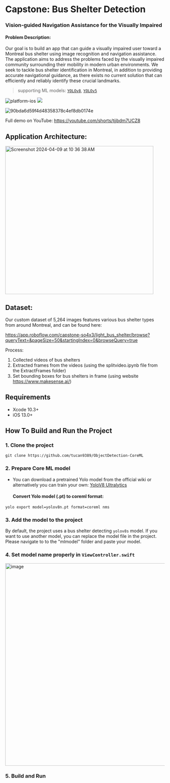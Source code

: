 # Capstone: Bus Shelter Detection
### Vision-guided Navigation Assistance for the Visually Impaired
#### Problem Description:

Our goal is to build an app that can guide a visually impaired user toward a Montreal bus shelter using image recognition and navigation assistance. The application aims to address the problems faced by the visually impaired community surrounding their mobility in modern urban environments. We seek to tackle bus shelter identification in Montreal, in addition to providing accurate navigational guidance, as there exists no current solution that can efficiently and reliably identify these crucial landmarks.


> supporting ML models: [`YOLOv8`](https://github.com/ultralytics/ultralytics), [`YOLOv5`](https://github.com/ultralytics/yolov5)




![platform-ios](https://img.shields.io/badge/platform-ios-violet.svg)
![](https://img.shields.io/badge/CoreML-8A2BE2)

![90bda6d59f4d48358378c4ef8db0174e](https://github.com/Shared-Reality-Lab/BusShelterDetect/assets/68878155/a185c55f-fca1-469d-ac86-7cc36b71c367)


Full demo on YouTube: https://youtube.com/shorts/tjjbdm7UCZ8

## Application Architecture:
<img width="468" alt="Screenshot 2024-04-09 at 10 36 38 AM" src="https://github.com/Shared-Reality-Lab/BusShelterDetect/assets/68878155/5df70a5d-679a-4553-ad5f-0d272495080a">

## Dataset:

Our custom dataset of 5,264 images features various bus shelter types from around Montreal, and can be found here:

https://app.roboflow.com/capstone-so4x3/light_bus_shelter/browse?queryText=&pageSize=50&startingIndex=0&browseQuery=true

Process:
1) Collected videos of bus shelters
2) Extracted frames from the videos (using the splitvideo.ipynb file from the ExtractFrames folder)
3) Set bounding boxes for bus shelters in frame (using website https://www.makesense.ai/)
 

## Requirements

- Xcode 10.3+
- iOS 13.0+

## How To Build and Run the Project

### 1. Clone the project

```shell
git clone https://github.com/tucan9389/ObjectDetection-CoreML
```

### 2. Prepare Core ML model

- You can download a pretrained Yolo model from the official wiki or alternatively you can train your own: [YoloV8 Ultralytics](https://github.com/ultralytics/ultralytics)

  #### Convert Yolo model (.pt) to coreml format:

```shell
yolo export model=yolov8n.pt format=coreml nms
```

### 3. Add the model to the project

By default, the project uses a bus shelter detecting `yolov8s` model. If you want to use another model, you can replace the model file in the project. Please navigate to to the "mlmodel" folder and paste your model.

### 4. Set model name properly in `ViewController.swift`

<img width="640" alt="image" src="https://user-images.githubusercontent.com/37643248/188249496-20ba838c-7f0f-4457-adac-2fa11344c7de.png">

### 5. Build and Run


